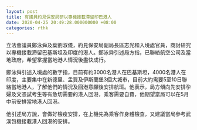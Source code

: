 ```yaml
---
layout: post
title: 有議員約見保安局研以專機接載滯留印巴港人
date: 2020-04-25 20:49:28.000000000 +08:00
categories: rthk
---
```


立法會議員鄭泳舜及葉劉淑儀，約見保安局副局長區志光和入境處官員，商討研究以專機接載滯留巴基斯坦及印度的港人。鄭泳舜引述局方指，已聯絡航空公司及當地政府，希望掌握當地港人情況後盡快成行。

鄭泳舜引述入境處的數字指，目前有約3000名港人在巴基斯坦，4000名港人在印度，主要集中在新德里、孟買及伊斯蘭堡3個大城市，目前大約需要5至10日聯絡當地港人，了解他們的情況及回港意願後安排航班。他表示，局方傾向先安排孕婦及文憑試考生等有急切需要的港人回港，乘客需要自費，他期望當局可以在5月中前安排當地港人回港。

他引述局方說，會做好檢疫安排，在上機先為乘客作身體檢查，又建議當局參考武漢包機接載港人回港的安排。
